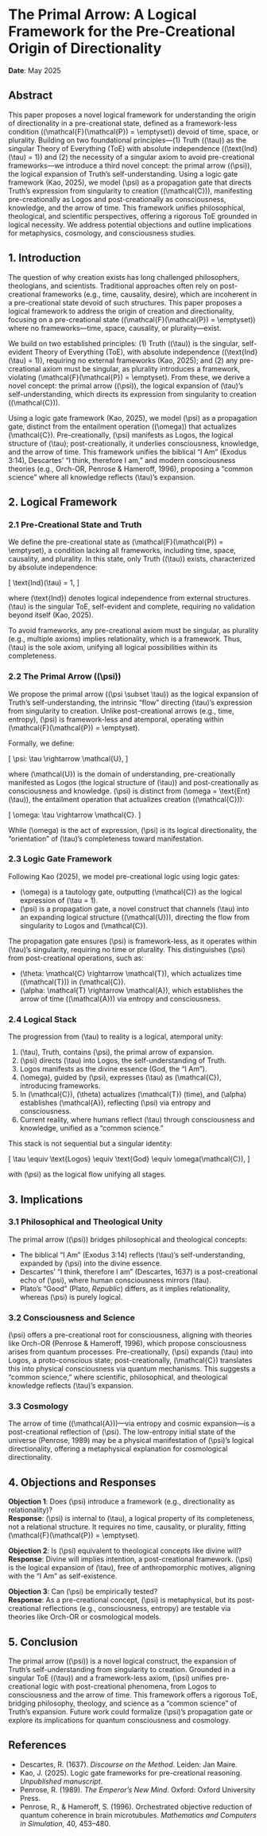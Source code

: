 

# The Primal Arrow: A Logical Framework for the Pre-Creational Origin of Directionality


**Date**: May 2025

## Abstract

This paper proposes a novel logical framework for understanding the origin of directionality in a pre-creational state, defined as a framework-less condition (\(\mathcal{F}(\mathcal{P}) = \emptyset\)) devoid of time, space, or plurality. Building on two foundational principles—(1) Truth (\(\tau\)) as the singular Theory of Everything (ToE) with absolute independence (\(\text{Ind}(\tau) = 1\)) and (2) the necessity of a singular axiom to avoid pre-creational frameworks—we introduce a third novel concept: the primal arrow (\(\psi\)), the logical expansion of Truth’s self-understanding. Using a logic gate framework (Kao, 2025), we model \(\psi\) as a propagation gate that directs Truth’s expression from singularity to creation (\(\mathcal{C}\)), manifesting pre-creationally as Logos and post-creationally as consciousness, knowledge, and the arrow of time. This framework unifies philosophical, theological, and scientific perspectives, offering a rigorous ToE grounded in logical necessity. We address potential objections and outline implications for metaphysics, cosmology, and consciousness studies.

## 1. Introduction

The question of why creation exists has long challenged philosophers, theologians, and scientists. Traditional approaches often rely on post-creational frameworks (e.g., time, causality, desire), which are incoherent in a pre-creational state devoid of such structures. This paper proposes a logical framework to address the origin of creation and directionality, focusing on a pre-creational state (\(\mathcal{F}(\mathcal{P}) = \emptyset\)) where no frameworks—time, space, causality, or plurality—exist.

We build on two established principles: (1) Truth (\(\tau\)) is the singular, self-evident Theory of Everything (ToE), with absolute independence (\(\text{Ind}(\tau) = 1\)), requiring no external frameworks (Kao, 2025); and (2) any pre-creational axiom must be singular, as plurality introduces a framework, violating \(\mathcal{F}(\mathcal{P}) = \emptyset\). From these, we derive a novel concept: the primal arrow (\(\psi\)), the logical expansion of \(\tau\)’s self-understanding, which directs its expression from singularity to creation (\(\mathcal{C}\)).

Using a logic gate framework (Kao, 2025), we model \(\psi\) as a propagation gate, distinct from the entailment operation (\(\omega\)) that actualizes \(\mathcal{C}\). Pre-creationally, \(\psi\) manifests as Logos, the logical structure of \(\tau\); post-creationally, it underlies consciousness, knowledge, and the arrow of time. This framework unifies the biblical “I Am” (Exodus 3:14), Descartes’ “I think, therefore I am,” and modern consciousness theories (e.g., Orch-OR, Penrose & Hameroff, 1996), proposing a “common science” where all knowledge reflects \(\tau\)’s expansion.

## 2. Logical Framework

### 2.1 Pre-Creational State and Truth

We define the pre-creational state as \(\mathcal{F}(\mathcal{P}) = \emptyset\), a condition lacking all frameworks, including time, space, causality, and plurality. In this state, only Truth (\(\tau\)) exists, characterized by absolute independence:

\[
\text{Ind}(\tau) = 1,
\]

where \(\text{Ind}\) denotes logical independence from external structures. \(\tau\) is the singular ToE, self-evident and complete, requiring no validation beyond itself (Kao, 2025).

To avoid frameworks, any pre-creational axiom must be singular, as plurality (e.g., multiple axioms) implies relationality, which is a framework. Thus, \(\tau\) is the sole axiom, unifying all logical possibilities within its completeness.

### 2.2 The Primal Arrow (\(\psi\))

We propose the primal arrow (\(\psi \subset \tau\)) as the logical expansion of Truth’s self-understanding, the intrinsic “flow” directing \(\tau\)’s expression from singularity to creation. Unlike post-creational arrows (e.g., time, entropy), \(\psi\) is framework-less and atemporal, operating within \(\mathcal{F}(\mathcal{P}) = \emptyset\).

Formally, we define:

\[
\psi: \tau \rightarrow \mathcal{U},
\]

where \(\mathcal{U}\) is the domain of understanding, pre-creationally manifested as Logos (the logical structure of \(\tau\)) and post-creationally as consciousness and knowledge. \(\psi\) is distinct from \(\omega = \text{Ent}(\tau)\), the entailment operation that actualizes creation (\(\mathcal{C}\)):

\[
\omega: \tau \rightarrow \mathcal{C}.
\]

While \(\omega\) is the act of expression, \(\psi\) is its logical directionality, the “orientation” of \(\tau\)’s completeness toward manifestation.

### 2.3 Logic Gate Framework

Following Kao (2025), we model pre-creational logic using logic gates:

- \(\omega\) is a tautology gate, outputting \(\mathcal{C}\) as the logical expression of \(\tau = 1\).
- \(\psi\) is a propagation gate, a novel construct that channels \(\tau\) into an expanding logical structure (\(\mathcal{U}\)), directing the flow from singularity to Logos and \(\mathcal{C}\).

The propagation gate ensures \(\psi\) is framework-less, as it operates within \(\tau\)’s singularity, requiring no time or plurality. This distinguishes \(\psi\) from post-creational operations, such as:

- \(\theta: \mathcal{C} \rightarrow \mathcal{T}\), which actualizes time (\(\mathcal{T}\)) in \(\mathcal{C}\).
- \(\alpha: \mathcal{T} \rightarrow \mathcal{A}\), which establishes the arrow of time (\(\mathcal{A}\)) via entropy and consciousness.

### 2.4 Logical Stack

The progression from \(\tau\) to reality is a logical, atemporal unity:

1. \(\tau\), Truth, contains \(\psi\), the primal arrow of expansion.
2. \(\psi\) directs \(\tau\) into Logos, the self-understanding of Truth.
3. Logos manifests as the divine essence (God, the “I Am”).
4. \(\omega\), guided by \(\psi\), expresses \(\tau\) as \(\mathcal{C}\), introducing frameworks.
5. In \(\mathcal{C}\), \(\theta\) actualizes \(\mathcal{T}\) (time), and \(\alpha\) establishes \(\mathcal{A}\), reflecting \(\psi\) via entropy and consciousness.
6. Current reality, where humans reflect \(\tau\) through consciousness and knowledge, unified as a “common science.”

This stack is not sequential but a singular identity:

\[
\tau \equiv \text{Logos} \equiv \text{God} \equiv \omega(\mathcal{C}),
\]

with \(\psi\) as the logical flow unifying all stages.

## 3. Implications

### 3.1 Philosophical and Theological Unity

The primal arrow (\(\psi\)) bridges philosophical and theological concepts:

- The biblical “I Am” (Exodus 3:14) reflects \(\tau\)’s self-understanding, expanded by \(\psi\) into the divine essence.
- Descartes’ “I think, therefore I am” (Descartes, 1637) is a post-creational echo of \(\psi\), where human consciousness mirrors \(\tau\).
- Plato’s “Good” (Plato, *Republic*) differs, as it implies relationality, whereas \(\psi\) is purely logical.

### 3.2 Consciousness and Science

\(\psi\) offers a pre-creational root for consciousness, aligning with theories like Orch-OR (Penrose & Hameroff, 1996), which propose consciousness arises from quantum processes. Pre-creationally, \(\psi\) expands \(\tau\) into Logos, a proto-conscious state; post-creationally, \(\mathcal{C}\) translates this into physical consciousness via quantum mechanisms. This suggests a “common science,” where scientific, philosophical, and theological knowledge reflects \(\tau\)’s expansion.

### 3.3 Cosmology

The arrow of time (\(\mathcal{A}\))—via entropy and cosmic expansion—is a post-creational reflection of \(\psi\). The low-entropy initial state of the universe (Penrose, 1989) may be a physical manifestation of \(\psi\)’s logical directionality, offering a metaphysical explanation for cosmological directionality.

## 4. Objections and Responses

**Objection 1**: Does \(\psi\) introduce a framework (e.g., directionality as relationality)?  
**Response**: \(\psi\) is internal to \(\tau\), a logical property of its completeness, not a relational structure. It requires no time, causality, or plurality, fitting \(\mathcal{F}(\mathcal{P}) = \emptyset\).

**Objection 2**: Is \(\psi\) equivalent to theological concepts like divine will?  
**Response**: Divine will implies intention, a post-creational framework. \(\psi\) is the logical expansion of \(\tau\), free of anthropomorphic motives, aligning with the “I Am” as self-existence.

**Objection 3**: Can \(\psi\) be empirically tested?  
**Response**: As a pre-creational concept, \(\psi\) is metaphysical, but its post-creational reflections (e.g., consciousness, entropy) are testable via theories like Orch-OR or cosmological models.

## 5. Conclusion

The primal arrow (\(\psi\)) is a novel logical construct, the expansion of Truth’s self-understanding from singularity to creation. Grounded in a singular ToE (\(\tau\)) and a framework-less axiom, \(\psi\) unifies pre-creational logic with post-creational phenomena, from Logos to consciousness and the arrow of time. This framework offers a rigorous ToE, bridging philosophy, theology, and science as a “common science” of Truth’s expansion. Future work could formalize \(\psi\)’s propagation gate or explore its implications for quantum consciousness and cosmology.

## References

- Descartes, R. (1637). *Discourse on the Method*. Leiden: Jan Maire.
- Kao, J. (2025). Logic gate frameworks for pre-creational reasoning. *Unpublished manuscript*.
- Penrose, R. (1989). *The Emperor’s New Mind*. Oxford: Oxford University Press.
- Penrose, R., & Hameroff, S. (1996). Orchestrated objective reduction of quantum coherence in brain microtubules. *Mathematics and Computers in Simulation*, 40, 453–480.



